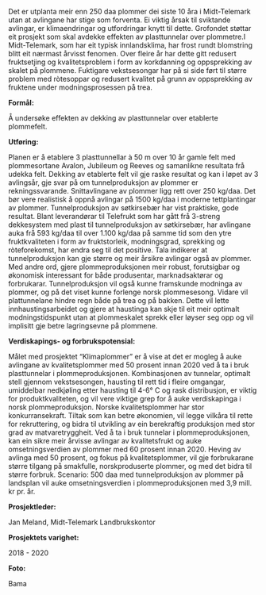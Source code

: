 Det er utplanta meir enn 250 daa plommer dei siste 10 åra i Midt-Telemark utan at avlingane har stige som forventa. Ei viktig årsak til sviktande avlingar, er klimaendringar og utfordringar knytt til dette. Grofondet støttar eit prosjekt som skal avdekke effekten av plasttunnelar over plommetre.I Midt-Telemark, som har eit typisk innlandsklima, har frost rundt blomstring blitt eit nærmast årvisst fenomen. Over fleire år har dette gitt redusert fruktsetjing og kvalitetsproblem i form av korkdanning og oppsprekking av skalet på plommene. Fuktigare vekstsesongar har på si side ført til større problem med ròtesoppar og redusert kvalitet på grunn av oppsprekking av fruktene under modningsprosessen på trea.

**Formål:**

 Å undersøke effekten av dekking av plasttunnelar over etablerte plommefelt.

**Utføring:**

 Planen er å etablere 3 plasttunnellar à 50 m over 10 år gamle felt med plommesortane Avalon, Jubileum og Reeves og samanlikne resultata frå udekka felt. Dekking av etablerte felt vil gje raske resultat og kan i løpet av 3 avlingsår, gje svar på om tunnelproduksjon av plommer er rekningssvarande. Snittavlingane av plommer ligg rett over 250 kg/daa. Det bør vere realistisk å oppnå avlingar på 1500 kg/daa i moderne tettplantingar av plommer. Tunnelproduksjon av søtkirsebær har vist praktiske, gode resultat. Blant leverandørar til Telefrukt som har gått frå 3-streng dekkesystem med plast til tunnelproduksjon av søtkirsebær, har avlingane auka frå 593 kg/daa til over 1.100 kg/daa på samme tid som den ytre fruktkvaliteten i form av fruktstorleik, modningsgrad, sprekking og ròteforekomst, har endra seg til det positive. Tala indikerer at tunnelproduksjon kan gje større og meir årsikre avlingar også av plommer. Med andre ord, gjere plommeproduksjonen meir robust, forutsigbar og økonomisk interessant for både produsentar, marknadsaktørar og forbrukarar. Tunnelproduksjon vil også kunne framskunde modninga av plommer, og på det viset kunne forlenge norsk plommesesong. Vidare vil plattunnelane hindre regn både på trea og på bakken. Dette vil lette innhaustingsarbeidet og gjere at haustinga kan skje til eit meir optimalt modningstidspunkt utan at plommeskalet sprekk eller løyser seg opp og vil implisitt gje betre lagringsevne på plommene.

**Verdiskapings- og forbrukspotensial:** 

Målet med prosjektet “Klimaplommer” er å vise at det er mogleg å auke avlingane av kvalitetsplommer med 50 prosent innan 2020 ved å ta i bruk plasttunnelar i plommeproduksjonen. Kombinasjonen av tunnelar, optimalt stell gjennom vekstsesongen, hausting til rett tid i fleire omgangar, umiddelbar nedkjøling etter hausting til 4-6° C og rask distribusjon, er viktig for produktkvaliteten, og vil vere viktige grep for å auke verdiskapinga i norsk plommeproduksjon. Norske kvalitetsplommer har stor konkurransekraft. Tiltak som kan betre økonomien, vil legge vilkåra til rette for rekruttering, og bidra til utvikling av ein berekraftig produksjon med stor grad av matvaretryggheit. Ved å ta i bruk tunnelar i plommeproduksjonen, kan ein sikre meir årvisse avlingar av kvalitetsfrukt og auke omsetningsverdien av plommer med 60 prosent innan 2020\. Heving av avlinga med 50 prosent, og fokus på kvalitetsplommer, vil gje forbrukarane større tilgang på smakfulle, norskproduserte plommer, og med det bidra til større forbruk. Scenario: 500 daa med tunnelproduksjon av plommer på landsplan vil auke omsetningsverdien i plommeproduksjonen med 3,9 mill. kr pr. år.

**Prosjektleder:**

 Jan Meland, Midt-Telemark Landbrukskontor

**Prosjektets varighet:** 

2018 - 2020

**Foto:** 

Bama